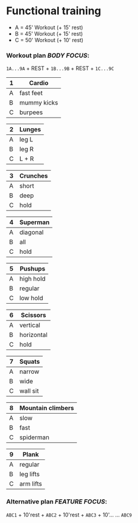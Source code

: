 # Functional training

- A = 45' Workout (+ 15' rest)
- B = 45' Workout (+ 15' rest)
- C = 50' Workout (+ 10' rest)

### Workout plan *BODY FOCUS*:
`1A...9A` + REST + `1B...9B` + REST + `1C...9C`

| 1   | Cardio      |
| --- | ----------- |
| A   | fast feet   |
| B   | mummy kicks |
| C   | burpees     |

| 2   | Lunges |
| --- | ------ |
| A   | leg L  |
| B   | leg R  |
| C   | L + R  |

| 3   | Crunches |
| --- | -------- |
| A   | short    |
| B   | deep     |
| C   | hold     |

| 4   | Superman |
| --- | -------- |
| A   | diagonal |
| B   | all      |
| C   | hold     |

| 5   | Pushups   |
| --- | --------- |
| A   | high hold |
| B   | regular   |
| C   | low hold  |

| 6   | Scissors   |
| --- | ---------- |
| A   | vertical   |
| B   | horizontal |
| C   | hold       |

| 7   | Squats   |
| --- | -------- |
| A   | narrow   |
| B   | wide     |
| C   | wall sit |

| 8   | Mountain climbers |
| --- | ----------------- |
| A   | slow              |
| B   | fast              |
| C   | spiderman         |

| 9   | Plank     |
| --- | --------- |
| A   | regular   |
| B   | leg lifts |
| C   | arm lifts |

### Alternative plan *FEATURE FOCUS*:
`ABC1` + 10'rest + `ABC2` + 10'rest + `ABC3` + 10'... ... `ABC9`
